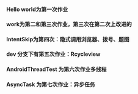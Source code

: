 #### Hello world为第一次作业<br>
#### work为第二和第三次作业，第三次在第二次上改进的<br>
#### IntentSkip为第四次：隐式调用浏览器、拨号、题图<br>
#### dev 分支下有第五次作业：Rcycleview<br>
#### AndroidThreadTest 为第六次作业多线程<br>
#### AsyncTask 为第七次作业：异步任务<br>
